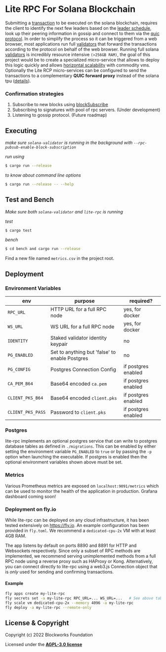 # Lite RPC For Solana Blockchain 

Submitting a [transaction](https://docs.solana.com/terminology#transaction) to be executed on the solana blockchain,
requires the client to identify the next few leaders based on the
[leader schedule](https://docs.solana.com/terminology#leader-schedule), look up their peering information in gossip and
connect to them via the [quic protocol](https://en.wikipedia.org/wiki/QUIC). In order to simplify the
process so it can be triggered from a web browser, most applications
run full [validators](https://docs.solana.com/terminology#validator) that forward the transactions according to the
protocol on behalf of the web browser. Running full solana [validators](https://docs.solana.com/terminology#validator)
is incredibly resource intensive `(>256GB RAM)`, the goal of this
project would be to create a specialized micro-service that allows
to deploy this logic quickly and allows [horizontal scalability](https://en.wikipedia.org/wiki/Scalability) with
commodity vms. Optionally the Lite RCP micro-services can be configured to send the transactions to a complementary __QUIC forward proxy__ instead of the solana tpu ([details](quic-forward-proxy/README.md)).

### Confirmation strategies

1) Subscribe to new blocks using [blockSubscribe](https://docs.solana.com/developing/clients/jsonrpc-api#blocksubscribe---unstable-disabled-by-default)
2) Subscribing to signatures with pool of rpc servers. (Under development)
3) Listening to gossip protocol. (Future roadmap)

## Executing

*make sure `solana-validator` is running in the background with `--rpc-pubsub-enable-block-subscription`*

*run using*
```bash
$ cargo run --release
```

*to know about command line options*
```bash
$ cargo run --release -- --help
```

## Test and Bench

*Make sure both `solana-validator` and `lite-rpc` is running*

*test*
```bash
$ cargo test
```

*bench*
```bash
$ cd bench and cargo run --release
```

Find a new file named `metrics.csv` in the project root.

## Deployment

### Environment Variables

| env               | purpose                                        | required?           |
| ---------         | ------                                         | ----------          |
| `RPC_URL`         | HTTP URL for a full RPC node                   | yes, for docker     |
| `WS_URL`          | WS URL for a full RPC node                     | yes, for docker     |
| `IDENTITY`        | Staked validator identity keypair              | no                  |
| `PG_ENABLED`      | Set to anything but 'false' to enable Postgres | no                  |
| `PG_CONFIG`       | Postgres Connection Config                     | if postgres enabled |
| `CA_PEM_B64`      | Base64 encoded `ca.pem`                        | if postgres enabled |
| `CLIENT_PKS_B64`  | Base64 encoded `client.pks`                    | if postgres enabled |
| `CLIENT_PKS_PASS` | Password to `client.pks`                       | if postgres enabled |

### Postgres
lite-rpc implements an optional postgres service that can write to postgres database tables as defined
in `./migrations`. This can be enabled by either setting the environment variable `PG_ENABLED` to `true` or by passing the `-p` option when launching the executable. If postgres is enabled then the optional environment variables shown above must be set.

### Metrics
Various Prometheus metrics are exposed on `localhost:9091/metrics` which can be used to monitor the health of the application in production. 
Grafana dashboard coming soon!

### Deployment on fly.io
While lite-rpc can be deployed on any cloud infrastructure, it has been tested extensively on https://fly.io.
An example configuration has been provided in `fly.toml`. We recommend a `dedicated-cpu-2x` VM with at least 4GB RAM.

The app listens by default on ports 8890 and 8891 for HTTP and Websockets respectively. Since only a subset of RPC methods are implemented, we recommend serving unimplemented methods from a full RPC node using a reverse proxy such as HAProxy or Kong. Alternatively, you can connect directly to lite-rpc using a web3.js Connection object that is _only_ used for sending and confirming transactions.

#### Example
```bash
fly apps create my-lite-rpc
fly secrets set -a my-lite-rpc RPC_URL=... WS_URL=...   # See above table for env options
fly scale vm dedicated-cpu-2x --memory 4096 -a my-lite-rpc
fly deploy -a my-lite-rpc --remote-only
```

## License & Copyright

Copyright (c) 2022 Blockworks Foundation

Licensed under the **[AGPL-3.0 license](LICENSE)**

